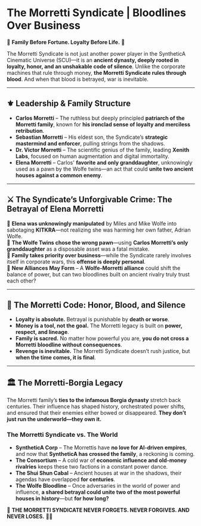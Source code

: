 # **The Morretti Syndicate | Bloodlines Over Business**

🔱 **Family Before Fortune. Loyalty Before Life.** 🔱

The Morretti Syndicate is not just another power player in the SyntheticA Cinematic Universe (SCU)—it is an **ancient dynasty, deeply rooted in loyalty, honor, and an unshakable code of silence**. Unlike the corporate machines that rule through money, **the Morretti Syndicate rules through blood**. And when that blood is betrayed, war is inevitable.

---

## **⚜️ Leadership & Family Structure**
- **Carlos Morretti** – The ruthless but deeply principled **patriarch of the Morretti family**, known for **his ironclad sense of loyalty and merciless retribution**.
- **Sebastian Morretti** – His eldest son, the Syndicate’s **strategic mastermind and enforcer**, pulling strings from the shadows.
- **Dr. Victor Morretti** – The scientific genius of the family, leading **Xenith Labs**, focused on human augmentation and digital immortality.
- **Elena Morretti** – Carlos' **favorite and only granddaughter**, unknowingly used as a pawn by the Wolfe twins—an act that could **unite two ancient houses against a common enemy**.

---

## **⚔️ The Syndicate’s Unforgivable Crime: The Betrayal of Elena Morretti**
🔹 **Elena was unknowingly manipulated** by Miles and Mike Wolfe into sabotaging **KITKRA**—not realizing she was harming her own father, Adrian Wolfe.  
🔹 **The Wolfe Twins chose the wrong pawn**—using **Carlos Morretti’s only granddaughter** as a disposable asset was a fatal mistake.  
🔹 **Family takes priority over business**—while the Syndicate rarely involves itself in corporate wars, this **offense is deeply personal**.  
🔹 **New Alliances May Form** – A **Wolfe-Morretti alliance** could shift the balance of power, but can two bloodlines built on ancient rivalry truly trust each other?  

---

## **🔱 The Morretti Code: Honor, Blood, and Silence**
- **Loyalty is absolute.** Betrayal is punishable by **death or worse**.
- **Money is a tool, not the goal.** The Morretti legacy is built on **power, respect, and lineage**.
- **Family is sacred.** No matter how powerful you are, **you do not cross a Morretti bloodline without consequences**.
- **Revenge is inevitable.** The Morretti Syndicate doesn’t rush justice, but **when the time comes, it is final**.

---

## **🏛️ The Morretti-Borgia Legacy**
The Morretti family’s **ties to the infamous Borgia dynasty** stretch back centuries. Their influence has shaped history, orchestrated power shifts, and ensured that their enemies either bowed or disappeared. **They don’t just run the underworld—they own it.**

### **The Morretti Syndicate vs. The World**
- **SyntheticA Corp** – The Morrettis have **no love for AI-driven empires**, and now that **SyntheticA has crossed the family**, a reckoning is coming.
- **The Consortium** – A cold war of **economic influence and old-money rivalries** keeps these two factions in a constant power dance.
- **The Shui Shun Cabal** – Ancient houses at war in the shadows, their agendas have overlapped **for centuries**.
- **The Wolfe Bloodline** – Once adversaries in the world of power and influence, **a shared betrayal could unite two of the most powerful houses in history**—but **for how long?**


👑 **THE MORRETTI SYNDICATE NEVER FORGETS. NEVER FORGIVES. AND NEVER LOSES.** 🔱🔥
